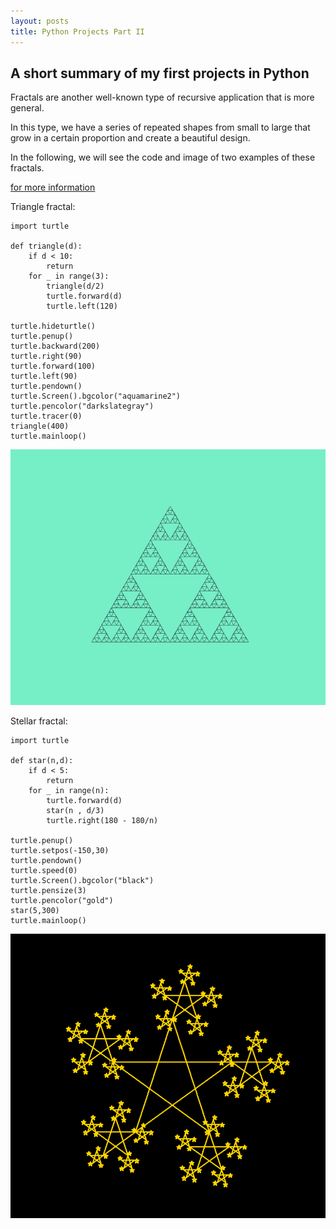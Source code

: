 ```yaml
---
layout: posts
title: Python Projects Part II
---
```


## A short summary of my first projects in Python

Fractals are another well-known type of recursive application that is more general.

In this type, we have a series of repeated shapes from small to large that grow in a certain proportion and create a beautiful design.

In the following, we will see the code and image of two examples of these fractals.

[for more information](https://towardsdatascience.com/creating-fractals-in-python-a502e5fc2094)

Triangle fractal:

    import turtle

    def triangle(d):
        if d < 10:
            return
        for _ in range(3):
            triangle(d/2)
            turtle.forward(d)
            turtle.left(120)

    turtle.hideturtle()
    turtle.penup()
    turtle.backward(200)
    turtle.right(90)
    turtle.forward(100)
    turtle.left(90)
    turtle.pendown()
    turtle.Screen().bgcolor("aquamarine2")
    turtle.pencolor("darkslategray")
    turtle.tracer(0)
    triangle(400)
    turtle.mainloop()

![alt text](../assets/images/Screenshot%20(17).png "Triangle fractal")

Stellar fractal:

    import turtle

    def star(n,d):
        if d < 5:
            return
        for _ in range(n):
            turtle.forward(d)
            star(n , d/3)
            turtle.right(180 - 180/n)
        
    turtle.penup()
    turtle.setpos(-150,30)
    turtle.pendown()
    turtle.speed(0)
    turtle.Screen().bgcolor("black")
    turtle.pensize(3)
    turtle.pencolor("gold")
    star(5,300)
    turtle.mainloop()

![alt text](../assets/images/Screenshot%20(15).png "Stellar fractal")